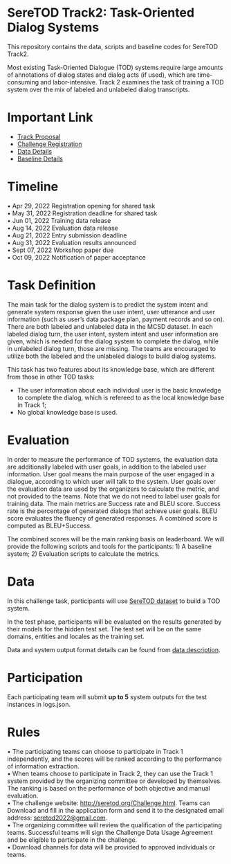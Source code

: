 # SereTOD Track2: Task-Oriented Dialog Systems
This repository contains the data, scripts and baseline codes for SereTOD Track2.

Most existing Task-Oriented Dialogue (TOD) systems require large amounts of annotations of dialog states and dialog acts (if used), which are time-consuming and labor-intensive.
Track 2 examines the task of training a TOD system over the mix of labeled and unlabeled dialog transcripts.

# Important Link

* [Track Proposal](http://seretod.org/SereTOD_Challenge_Description_v1.pdf)
* [Challenge Registration](http://seretod.org/Challenge.html)
* [Data Details]((../data/README.md))
* [Baseline Details](./baseline/README.md)

# Timeline
• Apr 29, 2022 Registration opening for shared task  
• May 31, 2022 Registration deadline for shared task  
• Jun 01, 2022 Training data release  
• Aug 14, 2022 Evaluation data release  
• Aug 21, 2022 Entry submission deadline  
• Aug 31, 2022 Evaluation results announced  
• Sept 07, 2022 Workshop paper due  
• Oct 09, 2022 Notification of paper acceptance  

# Task Definition
The main task for the dialog system is to predict the system intent and generate system response given the user intent, user utterance and user information (such as user’s data package plan, payment records and so on). There are both labeled and unlabeled data in the MCSD dataset. In each labeled dialog turn, the user intent, system intent and user information are given, which is needed for the dialog system to complete the dialog, while in unlabeled dialog turn, those are missing. The teams are encouraged to utilize both the labeled and the unlabeled dialogs to build dialog systems.

This task has two features about its knowledge base, which are different from those in other TOD tasks:
* The user information about each individual user is the basic knowledge to complete the dialog, which is refereed to as the local knowledge base in Track 1;
* No global knowledge base is used.
# Evaluation
In order to measure the performance of TOD systems, the evaluation data are additionally labeled with user goals, in addition to the labeled user information. User goal means the main purpose of the user engaged in a dialogue, according to which user will talk to the system. User goals over the evaluation data are used by the organizers to calculate the metric, and not provided to the teams. Note that we do not need to label user goals for training data. The main metrics are Success rate and BLEU score. Success rate is the percentage of generated dialogs that achieve user goals.
BLEU score evaluates the fluency of generated responses. A combined score is computed as BLEU+Success. 

The combined scores will be the main ranking basis
on leaderboard. We will provide the following scripts and tools for the participants: 1) A baseline system; 2) Evaluation scripts to calculate the metrics.
# Data
In this challenge task, participants will use [SereTOD dataset](../data/) to build a TOD system. 

In the test phase, participants will be evaluated on the results generated by their models for the hidden test set.
The test set will be on the same domains, entities and locales as the training set.

Data and system output format details can be found from [data description](../data/README.md).
# Participation
Each participating team will submit **up to 5** system outputs for the test instances in logs.json.


# Rules
• The participating teams can choose to participate in Track 1 independently, and the scores will be ranked according to the performance of information extraction.    
• When teams choose to participate in Track 2, they can use the Track 1 system provided by the organizing committee or developed by themselves. The ranking is based on the performance of both objective and manual evaluation.    
• The challenge website: http://seretod.org/Challenge.html. Teams can Download and fill in the application form and send it to the designated email address: seretod2022@gmail.com.  
• The organizing committee will review the qualification of the participating teams. Successful teams will sign the Challenge Data Usage Agreement and be eligible to participate in the challenge.  
• Download channels for data will be provided to approved individuals or teams.  
